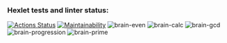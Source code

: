 ### Hexlet tests and linter status:
[![Actions Status](https://github.com/EmilMorua/python-project-49/workflows/hexlet-check/badge.svg)](https://github.com/EmilMorua/python-project-49/actions)
[![Maintainability](https://api.codeclimate.com/v1/badges/f4f9ad083c37e0a3c11c/maintainability)](https://codeclimate.com/github/EmilMorua/python-project-49/maintainability)
![brain-even](https://asciinema.org/a/5MOUZh6GwmUCbYrXvlqLRdflA)
![brain-calc](https://asciinema.org/a/VeBcVE8sAYJAjatwcPxynCy12)
![brain-gcd](https://asciinema.org/a/LJScsznpA6bQyveCHJ6pRsgQh)
![brain-progression](https://asciinema.org/a/MkMA5dmvQRLv2kIseW0n22BoW)
![brain-prime](https://asciinema.org/a/Ub1DFnxBwFv50TMDU6vlfUITE)
